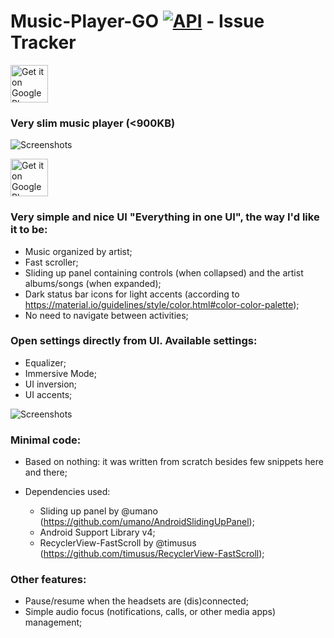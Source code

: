 # Music-Player-GO [![API](https://img.shields.io/badge/API-24%2B-blue.svg?style=social)](https://android-arsenal.com/api?level=24) - Issue Tracker

<a href="https://play.google.com/apps/testing/com.iven.musicplayergo" target="_blank">
  <img alt="Get it on Google Play"
       src="https://play.google.com/intl/en_us/badges/images/generic/en-play-badge.png" height="60"/>
</a>



### Very slim music player (<900KB)

![Screenshots](https://raw.githubusercontent.com/enricocid/Music-Player-GO/master/art5.png)

<a href="https://play.google.com/apps/testing/com.iven.musicplayergo" target="_blank">
  <img alt="Get it on Google Play"
       src="https://play.google.com/intl/en_us/badges/images/generic/en-play-badge.png" height="60"/>
</a>



### Very simple and nice UI "Everything in one UI", the way I'd like it to be:

- Music organized by artist;
- Fast scroller;
- Sliding up panel containing controls (when collapsed) and the artist albums/songs (when expanded);
- Dark status bar icons for light accents
(according to https://material.io/guidelines/style/color.html#color-color-palette);
- No need to navigate between activities;

### Open settings directly from UI. Available settings: 

- Equalizer;
- Immersive Mode;
- UI inversion;
- UI accents;

![Screenshots](https://raw.githubusercontent.com/enricocid/Music-Player-GO/master/settings.gif)

### Minimal code:

- Based on nothing: it was written from scratch besides few snippets here and there;
- Dependencies used: 

  - Sliding up panel by @umano (https://github.com/umano/AndroidSlidingUpPanel);
  - Android Support Library v4;
  - RecyclerView-FastScroll by @timusus (https://github.com/timusus/RecyclerView-FastScroll);

### Other features: 

- Pause/resume when the headsets are (dis)connected;
- Simple audio focus (notifications, calls, or other media apps) management;
